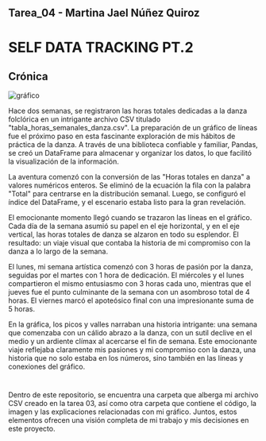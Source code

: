 ## Tarea_04 - Martina Jael Núñez Quiroz

# SELF DATA TRACKING PT.2

## Crónica

![gráfico](https://github.com/MartinaNunez/Tareas-Martina/blob/main/Tareas/Tarea_04/Gr%C3%A1fico/grafico_horas_danza.png)

Hace dos semanas, se registraron las horas totales dedicadas a la danza folclórica en un intrigante archivo CSV titulado "tabla_horas_semanales_danza.csv". La preparación de un gráfico de líneas fue el próximo paso en esta fascinante exploración de mis hábitos de práctica de la danza. A través de una biblioteca confiable y familiar, Pandas, se creó un DataFrame para almacenar y organizar los datos, lo que facilitó la visualización de la información.

La aventura comenzó con la conversión de las "Horas totales en danza" a valores numéricos enteros. Se eliminó de la ecuación la fila con la palabra "Total" para centrarse en la distribución semanal. Luego, se configuró el índice del DataFrame, y el escenario estaba listo para la gran revelación.

El emocionante momento llegó cuando se trazaron las líneas en el gráfico. Cada día de la semana asumió su papel en el eje horizontal, y en el eje vertical, las horas totales de danza se alzaron en todo su esplendor. El resultado: un viaje visual que contaba la historia de mi compromiso con la danza a lo largo de la semana.

El lunes, mi semana artística comenzó con 3 horas de pasión por la danza, seguidas por el martes con 1 hora de dedicación. El miércoles y el lunes compartieron el mismo entusiasmo con 3 horas cada uno, mientras que el jueves fue el punto culminante de la semana con un asombroso total de 4 horas. El viernes marcó el apoteósico final con una impresionante suma de 5 horas.

En la gráfica, los picos y valles narraban una historia intrigante: una semana que comenzaba con un cálido abrazo a la danza, con un sutil declive en el medio y un ardiente clímax al acercarse el fin de semana. Este emocionante viaje reflejaba claramente mis pasiones y mi compromiso con la danza, una historia que no solo estaba en los números, sino también en las líneas y conexiones del gráfico.

#
Dentro de este repositorio, se encuentra una carpeta que alberga mi archivo CSV creado en la tarea 03, así como otra carpeta que contiene el código, la imagen y las explicaciones relacionadas con mi gráfico. Juntos, estos elementos ofrecen una visión completa de mi trabajo y mis decisiones en este proyecto.